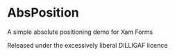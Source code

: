 # AbsPosition

A simple absolute positioning demo for Xam Forms

Released under the excessively liberal DILLIGAF licence

